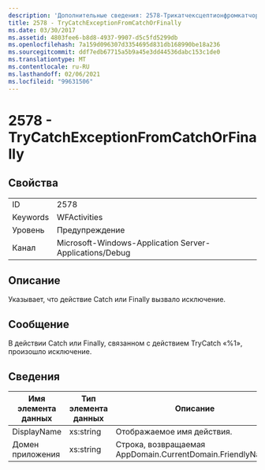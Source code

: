 ```yaml
---
description: 'Дополнительные сведения: 2578-Трикатчексцептионфромкатчорфиналли'
title: 2578 - TryCatchExceptionFromCatchOrFinally
ms.date: 03/30/2017
ms.assetid: 4803fee6-b8d8-4937-9907-d5c5fd5299db
ms.openlocfilehash: 7a159d096307d3354695d831db168990be18a236
ms.sourcegitcommit: ddf7edb67715a5b9a45e3dd44536dabc153c1de0
ms.translationtype: MT
ms.contentlocale: ru-RU
ms.lasthandoff: 02/06/2021
ms.locfileid: "99631506"
---
```

# <a name="2578---trycatchexceptionfromcatchorfinally"></a>2578 - TryCatchExceptionFromCatchOrFinally

## <a name="properties"></a>Свойства  
  
|||  
|-|-|  
|ID|2578|  
|Keywords|WFActivities|  
|Уровень|Предупреждение|  
|Канал|Microsoft-Windows-Application Server-Applications/Debug|  
  
## <a name="description"></a>Описание  

 Указывает, что действие Catch или Finally вызвало исключение.  
  
## <a name="message"></a>Сообщение  

 В действии Catch или Finally, связанном с действием TryCatch «%1», произошло исключение.  
  
## <a name="details"></a>Сведения  
  
|Имя элемента данных|Тип элемента данных|Описание|  
|--------------------|--------------------|-----------------|  
|DisplayName|xs:string|Отображаемое имя действия.|  
|Домен приложения|xs:string|Строка, возвращаемая AppDomain.CurrentDomain.FriendlyName.|
